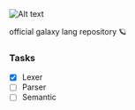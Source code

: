 <img title="a title" alt="Alt text" src="https://i.ibb.co/gMXmNf3/Untitled-68.png">

official galaxy lang repository 🪐

### Tasks

- [x] Lexer
- [ ] Parser
- [ ] Semantic
